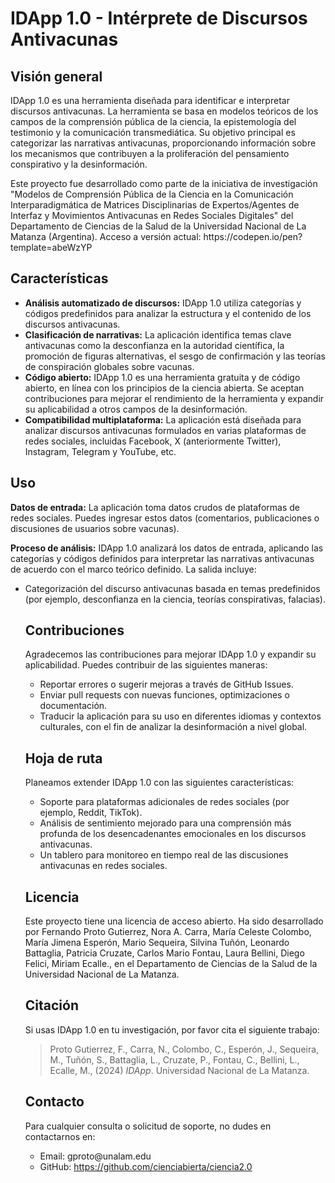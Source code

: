 <h1>IDApp 1.0 - Intérprete de Discursos Antivacunas</h1>

<h2>Visión general</h2>
<p>IDApp 1.0 es una herramienta diseñada para identificar e interpretar discursos antivacunas. La herramienta se basa en modelos teóricos de los campos de la comprensión pública de la ciencia, la epistemología del testimonio y la comunicación transmediática. Su objetivo principal es categorizar las narrativas antivacunas, proporcionando información sobre los mecanismos que contribuyen a la proliferación del pensamiento conspirativo y la desinformación.</p>

<p>Este proyecto fue desarrollado como parte de la iniciativa de investigación "Modelos de Comprensión Pública de la Ciencia en la Comunicación Interparadigmática de Matrices Disciplinarias de Expertos/Agentes de Interfaz y Movimientos Antivacunas en Redes Sociales Digitales" del Departamento de Ciencias de la Salud de la Universidad Nacional de La Matanza (Argentina).
Acceso a versión actual: https://codepen.io/pen?template=abeWzYP

</p>

<h2>Características</h2>
<ul>
  <li><strong>Análisis automatizado de discursos:</strong> IDApp 1.0 utiliza categorías y códigos predefinidos para analizar la estructura y el contenido de los discursos antivacunas.</li>
  <li><strong>Clasificación de narrativas:</strong> La aplicación identifica temas clave antivacunas como la desconfianza en la autoridad científica, la promoción de figuras alternativas, el sesgo de confirmación y las teorías de conspiración globales sobre vacunas.</li>
  <li><strong>Código abierto:</strong> IDApp 1.0 es una herramienta gratuita y de código abierto, en línea con los principios de la ciencia abierta. Se aceptan contribuciones para mejorar el rendimiento de la herramienta y expandir su aplicabilidad a otros campos de la desinformación.</li>
  <li><strong>Compatibilidad multiplataforma:</strong> La aplicación está diseñada para analizar discursos antivacunas formulados en varias plataformas de redes sociales, incluidas Facebook, X (anteriormente Twitter), Instagram, Telegram y YouTube, etc.</li>
</ul>

<h2>Uso</h2>
<p><strong>Datos de entrada:</strong> La aplicación toma datos crudos de plataformas de redes sociales. Puedes ingresar estos datos (comentarios, publicaciones o discusiones de usuarios sobre vacunas).</p>

<p><strong>Proceso de análisis:</strong> IDApp 1.0 analizará los datos de entrada, aplicando las categorías y códigos definidos para interpretar las narrativas antivacunas de acuerdo con el marco teórico definido. La salida incluye:</p>
<ul>
  <li>Categorización del discurso antivacunas basada en temas predefinidos (por ejemplo, desconfianza en la ciencia, teorías conspirativas, falacias).</li>

<h2>Contribuciones</h2>
<p>Agradecemos las contribuciones para mejorar IDApp 1.0 y expandir su aplicabilidad. Puedes contribuir de las siguientes maneras:</p>
<ul>
  <li>Reportar errores o sugerir mejoras a través de GitHub Issues.</li>
  <li>Enviar pull requests con nuevas funciones, optimizaciones o documentación.</li>
  <li>Traducir la aplicación para su uso en diferentes idiomas y contextos culturales, con el fin de analizar la desinformación a nivel global.</li>
</ul>

<h2>Hoja de ruta</h2>
<p>Planeamos extender IDApp 1.0 con las siguientes características:</p>
<ul>
  <li>Soporte para plataformas adicionales de redes sociales (por ejemplo, Reddit, TikTok).</li>
  <li>Análisis de sentimiento mejorado para una comprensión más profunda de los desencadenantes emocionales en los discursos antivacunas.</li>
  <li>Un tablero para monitoreo en tiempo real de las discusiones antivacunas en redes sociales.</li>
</ul>

<h2>Licencia</h2>
<p>Este proyecto tiene una licencia de acceso abierto. Ha sido desarrollado por Fernando Proto Gutierrez, Nora A. Carra, María Celeste Colombo, María Jimena Esperón, Mario Sequeira, Silvina Tuñón, Leonardo Battaglia, Patricia Cruzate, Carlos Mario Fontau, Laura Bellini, Diego Felici, Miriam Ecalle., en el Departamento de Ciencias de la Salud de la Universidad Nacional de La Matanza.</p>

<h2>Citación</h2>
<p>Si usas IDApp 1.0 en tu investigación, por favor cita el siguiente trabajo:</p>
<blockquote>
Proto Gutierrez, F., Carra, N., Colombo, C., Esperón, J., Sequeira, M., Tuñón, S., Battaglia, L., Cruzate, P., Fontau, C., Bellini, L., Ecalle, M., (2024) <i>IDApp</i>. Universidad Nacional de La Matanza.
</blockquote>

<h2>Contacto</h2>
<p>Para cualquier consulta o solicitud de soporte, no dudes en contactarnos en:</p>
<ul>
  <li>Email: gproto@unalam.edu</li>
  <li>GitHub: <a href="https://github.com/cienciabierta/ciencia2.0">https://github.com/cienciabierta/ciencia2.0</a></li>
</ul>
